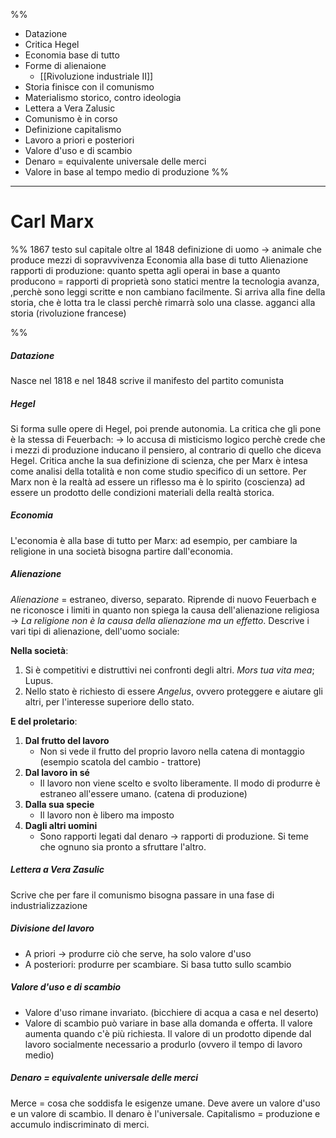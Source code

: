
%%
- Datazione
- Critica Hegel
- Economia base di tutto
- Forme di alienaione
	- [[Rivoluzione industriale II]]
- Storia finisce con il comunismo
- Materialismo storico, contro ideologia
- Lettera a Vera Zalusic
- Comunismo è in corso
- Definizione capitalismo
- Lavoro a priori e posteriori
- Valore d'uso e di scambio
- Denaro = equivalente universale delle merci
- Valore in base al tempo medio di produzione
%%
___
# Carl Marx

%%
1867 testo sul capitale oltre al 1848
definizione di  uomo -> animale che produce mezzi di sopravvivenza
Economia alla base di tutto
Alienazione
rapporti di produzione: quanto spetta agli operai in base a quanto producono = rapporti di proprietà 
sono statici mentre la tecnologia avanza, ,perchè sono leggi scritte e non cambiano facilmente. 
Si arriva alla fine della storia, che è lotta tra le classi perchè rimarrà solo una classe. 
agganci alla storia (rivoluzione francese)

%%

##### Datazione
Nasce nel 1818 e nel 1848 scrive il manifesto del partito comunista
##### Hegel
Si forma sulle opere di Hegel, poi prende autonomia. La critica che gli pone è la stessa di Feuerbach: -> lo accusa di misticismo logico perchè crede che i mezzi di produzione inducano il pensiero, al contrario di quello che diceva Hegel. 
Critica anche la sua definizione di scienza, che per Marx è intesa come analisi della totalità e non come studio specifico di un settore. 
Per Marx non è la realtà ad essere un riflesso ma è lo spirito (coscienza) ad essere un prodotto delle condizioni materiali della realtà storica. 
##### Economia
L'economia è alla base di tutto per Marx: ad esempio, per cambiare la religione in una società bisogna partire dall'economia. 
##### Alienazione
*Alienazione* = estraneo, diverso, separato. Riprende di nuovo Feuerbach e ne riconosce i limiti in quanto non spiega la causa dell'alienazione religiosa -> *La religione non è la causa della alienazione ma un effetto*. 
Descrive i vari tipi di alienazione, dell'uomo sociale: 

 **Nella società**: 

1. Si è competitivi e distruttivi nei confronti degli altri. *Mors tua vita mea*; Lupus. 
2. Nello stato è richiesto di essere *Angelus*, ovvero proteggere e aiutare gli altri, per l'interesse superiore dello stato. 

**E del proletario**: 

1. **Dal frutto del lavoro**
	- Non si vede il frutto del proprio lavoro nella catena di montaggio (esempio scatola del cambio - trattore)
2. **Dal lavoro in sé**
	- Il lavoro non viene scelto e svolto liberamente. Il modo di produrre è estraneo all'essere umano. (catena di produzione)
3. **Dalla sua specie**
	- Il lavoro non è libero ma imposto
4. **Dagli altri uomini**
	- Sono rapporti legati dal denaro -> rapporti di produzione. Si teme che ognuno sia pronto a sfruttare l'altro. 
##### Lettera a Vera Zasulic
Scrive che per fare il comunismo bisogna passare in una fase di industrializzazione
##### Divisione del lavoro
- A priori -> produrre ciò che serve, ha solo valore d'uso
- A posteriori: produrre per scambiare. Si basa tutto sullo scambio
##### Valore d'uso e di scambio
- Valore d'uso rimane invariato. (bicchiere di acqua a casa e nel deserto)
- Valore di scambio può variare in base alla domanda e offerta. Il valore aumenta quando c'è più richiesta. 
Il valore di un prodotto dipende dal lavoro socialmente necessario a produrlo (ovvero il tempo di lavoro medio)
##### Denaro = equivalente universale delle merci
Merce = cosa che soddisfa le esigenze umane. Deve avere un valore d'uso e un valore di scambio. Il denaro è l'universale.
Capitalismo = produzione e accumulo indiscriminato di merci. 